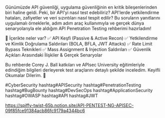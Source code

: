 Günümüzde API güvenliği, uygulama güvenliğinin en kritik bileşenlerinden biri haline geldi. Peki, bir API’yi nasıl test edebiliriz? API'lerde yetkilendirme hataları, zafiyetler ve veri sızıntıları nasıl tespit edilir?
Bu soruların yanıtlarını uygulamalı örneklerle, adım adım araç kullanımıyla ve gerçek dünya senaryolarıyla ele aldığım API Penetration Testing rehberimi hazırladım! 

📌 İçerikte neler var?
✅ API Keşfi (Passive & Active Recon)
✅ Yetkilendirme ve Kimlik Doğrulama Saldırıları (BOLA, BFLA, JWT Attacks)
✅ Rate Limit Bypass Teknikleri
✅ Mass Assignment & Injection Saldırıları
✅ Güvenlik Açıkları Arasındaki İlişkiler & Gerçek Senaryolar

Bu rehberde Corey J. Ball katkıları ve APIsec University eğitimleriyle edindiğim bilgileri derleyerek test araçlarını detaylı şekilde inceledim.
Keyifli Okumalar Dilerim. 🚀 

#CyberSecurity hashtag#APISecurity hashtag#PenetrationTesting hashtag#BugBounty hashtag#DevSecOps hashtag#ApplicationSecurity hashtag#OWASP hashtag#API hashtag#JWT

https://spiffy-twist-65b.notion.site/API-PENTEST-NG-APISEC-09f85fce91384acb86fc9179a4344bc6
